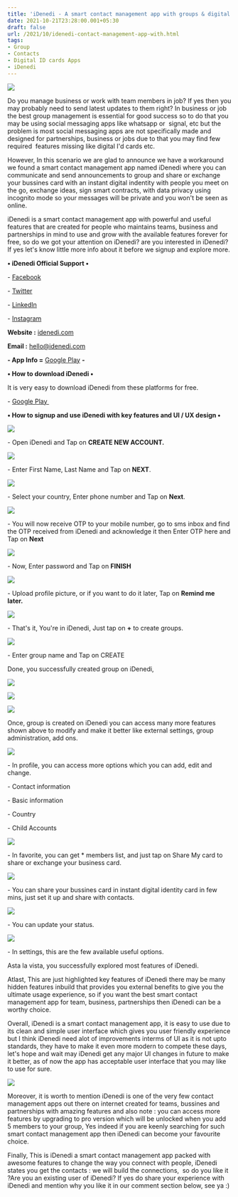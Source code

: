 ```yaml
---
title: 'iDenedi - A smart contact management app with groups & digital ID cards!'
date: 2021-10-21T23:28:00.001+05:30
draft: false
url: /2021/10/idenedi-contact-management-app-with.html
tags: 
- Group
- Contacts
- Digital ID cards Apps
- iDenedi
---
```


 [![](https://lh3.googleusercontent.com/-PpPfbkbbkB0/YXGqOzdeZHI/AAAAAAAAHBs/WvZLikn7fcMgIhvGXWR3ywSS3sdHGGGnACLcBGAsYHQ/s1600/1634839092520934-0.png)](https://lh3.googleusercontent.com/-PpPfbkbbkB0/YXGqOzdeZHI/AAAAAAAAHBs/WvZLikn7fcMgIhvGXWR3ywSS3sdHGGGnACLcBGAsYHQ/s1600/1634839092520934-0.png) 

  

Do you manage business or work with team members in job? If yes then you may probably need to send latest updates to them right? In business or job the best group management is essential for good success so to do that you may be using social messaging apps like whatsapp or  signal, etc but the problem is most social messaging apps are not specifically made and designed for partnerships, business or jobs due to that you may find few required  features missing like digital I'd cards etc.

  

However, In this scenario we are glad to announce we have a workaround we found a smart contact management app named iDenedi where you can communicate and send announcements to group and share or exchange your bussines card with an instant digital indentity with people you meet on the go, exchange ideas, sign smart contracts, with data privacy using incognito mode so your messages will be private and you won't be seen as online.

  

iDenedi is a smart contact management app with powerful and useful features that are created for people who maintains teams, business and partnerships in mind to use and grow with the available features forever for free, so do we got your attention on iDenedi? are you interested in iDenedi? If yes let's know little more info about it before we signup and explore more.

  

**• iDenedi Official Support •**

\- [Facebook](https://www.facebook.com/idenedi)

\- [Twitter](https://twitter.com/idenedi?t=UXXsT4n2DgnscBJcshp_ww&s=09)

\- [LinkedIn](https://www.linkedin.com/company/idenedi)

\- [Instagram](https://www.instagram.com/idenedi/)

**Website :** [idenedi.com](https://idenedi.com/)

**Email :** [hello@idenedi.com](mailto:hello@idenedi.com)

**\- App Info =** [Google Play](https://play.google.com/store/apps/details?id=com.exceedgulf.idenedi.android) **-**

**• How to download iDenedi •**

It is very easy to download iDenedi from these platforms for free.

  

\- [Google Play ](https://play.google.com/store/apps/details?id=com.exceedgulf.idenedi.android)

  

**• How to signup and use iDenedi with key features and UI / UX design •**

 [![](https://lh3.googleusercontent.com/-C9jLKwuCDf0/YXGqNATw6JI/AAAAAAAAHBo/0cg0VMD9jfczWa37R0AzhN5V5TYlrZrZwCLcBGAsYHQ/s1600/1634839083985406-1.png)](https://lh3.googleusercontent.com/-C9jLKwuCDf0/YXGqNATw6JI/AAAAAAAAHBo/0cg0VMD9jfczWa37R0AzhN5V5TYlrZrZwCLcBGAsYHQ/s1600/1634839083985406-1.png) 

  

\- Open iDenedi and Tap on **CREATE NEW ACCOUNT.**

  

 [![](https://lh3.googleusercontent.com/-VCU8Q-gCiTw/YXGqKzTp2kI/AAAAAAAAHBk/juzdkcFLTIMcG34JGN3R0lJx2pwOh1UBQCLcBGAsYHQ/s1600/1634839076946097-2.png)](https://lh3.googleusercontent.com/-VCU8Q-gCiTw/YXGqKzTp2kI/AAAAAAAAHBk/juzdkcFLTIMcG34JGN3R0lJx2pwOh1UBQCLcBGAsYHQ/s1600/1634839076946097-2.png) 

  

\- Enter First Name, Last Name and Tap on **NEXT**.

  

 [![](https://lh3.googleusercontent.com/-nSTXmQscMvU/YXGqJGRaRWI/AAAAAAAAHBg/FZr7p3QUN-ALJgau2_TeqqKJd7UsQ1_cwCLcBGAsYHQ/s1600/1634839066398088-3.png)](https://lh3.googleusercontent.com/-nSTXmQscMvU/YXGqJGRaRWI/AAAAAAAAHBg/FZr7p3QUN-ALJgau2_TeqqKJd7UsQ1_cwCLcBGAsYHQ/s1600/1634839066398088-3.png) 

  

\- Select your country, Enter phone number and Tap on **Next**.

  

 [![](https://lh3.googleusercontent.com/-fjJDJXLy4dg/YXGqGsHhNFI/AAAAAAAAHBc/GDgfy2DsXlA0rVrzwWHEtSve5qlsnRykACLcBGAsYHQ/s1600/1634839057092673-4.png)](https://lh3.googleusercontent.com/-fjJDJXLy4dg/YXGqGsHhNFI/AAAAAAAAHBc/GDgfy2DsXlA0rVrzwWHEtSve5qlsnRykACLcBGAsYHQ/s1600/1634839057092673-4.png) 

  

  

\- You will now receive OTP to your mobile number, go to sms inbox and find the OTP received from iDenedi and acknowledge it then Enter OTP here and Tap on **Next**

  

  

 [![](https://lh3.googleusercontent.com/-79xUM21DiVM/YXGqEO4OnmI/AAAAAAAAHBU/JMBd4ugDKYEQZukClTF3scvbmlCUt-tZQCLcBGAsYHQ/s1600/1634839028149762-5.png)](https://lh3.googleusercontent.com/-79xUM21DiVM/YXGqEO4OnmI/AAAAAAAAHBU/JMBd4ugDKYEQZukClTF3scvbmlCUt-tZQCLcBGAsYHQ/s1600/1634839028149762-5.png) 

  

  

\- Now, Enter password and Tap on **FINISH**

 **[![](https://lh3.googleusercontent.com/-HWLL6NkUU0E/YXGp8ycmX5I/AAAAAAAAHBQ/l6NNe_WJS3wPiZGodq0rn4AllBB_THfewCLcBGAsYHQ/s1600/1634839009174127-6.png)](https://lh3.googleusercontent.com/-HWLL6NkUU0E/YXGp8ycmX5I/AAAAAAAAHBQ/l6NNe_WJS3wPiZGodq0rn4AllBB_THfewCLcBGAsYHQ/s1600/1634839009174127-6.png)** 

\- Upload profile picture, or if you want to do it later, Tap on **Remind me later.**

 **[![](https://lh3.googleusercontent.com/--LapXvR8ty8/YXGp2GIat-I/AAAAAAAAHBM/8Uu7BrGYzyUQnzob2n-hwqsCJe2GU9T6wCLcBGAsYHQ/s1600/1634838886881448-7.png)](https://lh3.googleusercontent.com/--LapXvR8ty8/YXGp2GIat-I/AAAAAAAAHBM/8Uu7BrGYzyUQnzob2n-hwqsCJe2GU9T6wCLcBGAsYHQ/s1600/1634838886881448-7.png)** 

\- That's it, You're in iDenedi, Just tap on **+** to create groups.

  

 [![](https://lh3.googleusercontent.com/-TCmHOy6u3Z4/YXGpZhWBeUI/AAAAAAAAHA0/KDCgcq6sQ9cJDdWh_w8BujgsdAfMw5OnACLcBGAsYHQ/s1600/1634838876986405-8.png)](https://lh3.googleusercontent.com/-TCmHOy6u3Z4/YXGpZhWBeUI/AAAAAAAAHA0/KDCgcq6sQ9cJDdWh_w8BujgsdAfMw5OnACLcBGAsYHQ/s1600/1634838876986405-8.png) 

  

  

\- Enter group name and Tap on CREATE

  

Done, you successfully created group on iDenedi, 

  

 [![](https://lh3.googleusercontent.com/-pkZSYYMnLWI/YXGpXGVveqI/AAAAAAAAHAw/0fdsmfGaesQSL2_f3oTF-4QigVIArhRugCLcBGAsYHQ/s1600/1634838855696387-9.png)](https://lh3.googleusercontent.com/-pkZSYYMnLWI/YXGpXGVveqI/AAAAAAAAHAw/0fdsmfGaesQSL2_f3oTF-4QigVIArhRugCLcBGAsYHQ/s1600/1634838855696387-9.png) 

  

 [![](https://lh3.googleusercontent.com/-9zQeHbXY9kw/YXGpRy1JnsI/AAAAAAAAHAo/rwFJhX4BSPs2xbuRKrsD2PzbFSof2HCmwCLcBGAsYHQ/s1600/1634838848667328-10.png)](https://lh3.googleusercontent.com/-9zQeHbXY9kw/YXGpRy1JnsI/AAAAAAAAHAo/rwFJhX4BSPs2xbuRKrsD2PzbFSof2HCmwCLcBGAsYHQ/s1600/1634838848667328-10.png) 

  

 [![](https://lh3.googleusercontent.com/-LrmJ24-NAFA/YXGpQEHriUI/AAAAAAAAHAk/5tTTEmsCc58oszIUH0d5iyaj98vlOpE6ACLcBGAsYHQ/s1600/1634838843615917-11.png)](https://lh3.googleusercontent.com/-LrmJ24-NAFA/YXGpQEHriUI/AAAAAAAAHAk/5tTTEmsCc58oszIUH0d5iyaj98vlOpE6ACLcBGAsYHQ/s1600/1634838843615917-11.png) 

  

  

Once, group is created on iDenedi you can access many more features shown above to modify and make it better like external settings, group administration, add ons.

  

 [![](https://lh3.googleusercontent.com/-MxGDL-fmxWk/YXGpO2m-CdI/AAAAAAAAHAg/zQ8LsSrdLk4Q9k7Mfa_r9SJjUztf8VLFwCLcBGAsYHQ/s1600/1634838836404938-12.png)](https://lh3.googleusercontent.com/-MxGDL-fmxWk/YXGpO2m-CdI/AAAAAAAAHAg/zQ8LsSrdLk4Q9k7Mfa_r9SJjUztf8VLFwCLcBGAsYHQ/s1600/1634838836404938-12.png) 

  

\- In profile, you can access more options which you can add, edit and change.

  

\- Contact information

\- Basic information

\- Country

\- Child Accounts

  

 [![](https://lh3.googleusercontent.com/-ec1KwhYmwJM/YXGpNL8eunI/AAAAAAAAHAc/6oABOp9QrWsyHjOsGTR2X1E_m25wzO_wACLcBGAsYHQ/s1600/1634838829039380-13.png)](https://lh3.googleusercontent.com/-ec1KwhYmwJM/YXGpNL8eunI/AAAAAAAAHAc/6oABOp9QrWsyHjOsGTR2X1E_m25wzO_wACLcBGAsYHQ/s1600/1634838829039380-13.png) 

  

  

\- In favorite, you can get \* members list, and just tap on Share My card to share or exchange your business card.

  

 [![](https://lh3.googleusercontent.com/-hT3n1MUPWOc/YXGpLFQQ5xI/AAAAAAAAHAY/-lO0btumD_QgosHdJuW6bR4PoPFmK7kxACLcBGAsYHQ/s1600/1634838820047569-14.png)](https://lh3.googleusercontent.com/-hT3n1MUPWOc/YXGpLFQQ5xI/AAAAAAAAHAY/-lO0btumD_QgosHdJuW6bR4PoPFmK7kxACLcBGAsYHQ/s1600/1634838820047569-14.png) 

  

\- You can share your bussines card in instant digital identity card in few mins, just set it up and share with contacts.

  

 [![](https://lh3.googleusercontent.com/-pzTRVYaw3oQ/YXGpI6aIIJI/AAAAAAAAHAU/1ZQ0VDzytKE-Zv34vqsZezv6Od2_G04vwCLcBGAsYHQ/s1600/1634838804260434-15.png)](https://lh3.googleusercontent.com/-pzTRVYaw3oQ/YXGpI6aIIJI/AAAAAAAAHAU/1ZQ0VDzytKE-Zv34vqsZezv6Od2_G04vwCLcBGAsYHQ/s1600/1634838804260434-15.png) 

  

\- You can update your status.

  

 [![](https://lh3.googleusercontent.com/--6kMDopXH8U/YXGpE8J52pI/AAAAAAAAHAQ/Y0DsYazFSJYzPMdX0pcRcVxs2aCkN_zqACLcBGAsYHQ/s1600/1634838795426686-16.png)](https://lh3.googleusercontent.com/--6kMDopXH8U/YXGpE8J52pI/AAAAAAAAHAQ/Y0DsYazFSJYzPMdX0pcRcVxs2aCkN_zqACLcBGAsYHQ/s1600/1634838795426686-16.png) 

  

\- In settings, this are the few available useful options.

  

Asta la vista, you successfully explored most features of iDenedi.

  

Atlast, This are just highlighted key features of iDenedi there may be many hidden features inbuild that provides you external benefits to give you the ultimate usage experience, so if you want the best smart contact management app for team, business, partnerships then iDenedi can be a worthy choice.

  

Overall, iDenedi is a smart contact management app, it is easy to use due to its clean and simple user interface which gives you user friendly experience but I think iDenedi need alot of improvements interms of UI as it is not upto standards, they have to make it even more modern to compete these days, let's hope and wait may iDenedi get any major UI changes in future to make it better, as of now the app has acceptable user interface that you may like to use for sure.

  

 [![](https://lh3.googleusercontent.com/-8QIxUcRZDd4/YXGpCpClA5I/AAAAAAAAHAM/pqDWZccrlB4oXW_gbIjQagDZZMjk9WCEQCLcBGAsYHQ/s1600/1634838785129773-17.png)](https://lh3.googleusercontent.com/-8QIxUcRZDd4/YXGpCpClA5I/AAAAAAAAHAM/pqDWZccrlB4oXW_gbIjQagDZZMjk9WCEQCLcBGAsYHQ/s1600/1634838785129773-17.png) 

  

  

Moreover, it is worth to mention iDenedi is one of the very few contact management apps out there on internet created for teams, bussines and partnerships with amazing features and also note : you can access more features by upgrading to pro version which will be unlocked when you add 5 members to your group, Yes indeed if you are keenly searching for such smart contact management app then iDenedi can become your favourite choice.

  

Finally, This is iDenedi a smart contact management app packed with awesome features to change the way you connect with people, iDenedi states you get the contacts : we will build the connections,  so do you like it ?Are you an existing user of iDenedi? If yes do share your experience with iDenedi and mention why you like it in our comment section below, see ya :)